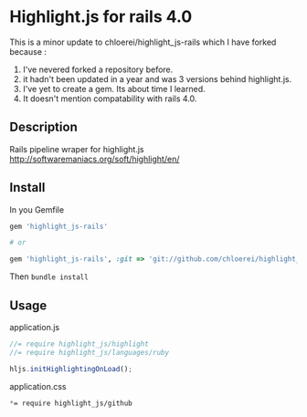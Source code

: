 # Highlight.js for rails 4.0

This is a minor update to chloerei/highlight_js-rails which I have
forked because :

1) I've nevered forked a repository before.
2) it hadn't been updated in a year and was 3 versions behind
highlight.js.
3) I've yet to create a gem. Its about time I learned.
4) It doesn't mention compatability with rails 4.0.

## Description

Rails pipeline wraper for highlight.js http://softwaremaniacs.org/soft/highlight/en/

## Install

In you Gemfile

```ruby
gem 'highlight_js-rails'

# or

gem 'highlight_js-rails', :git => 'git://github.com/chloerei/highlight_js-rails.git'
```

Then `bundle install`

## Usage

application.js

```javascript
//= require highlight_js/highlight
//= require highlight_js/languages/ruby

hljs.initHighlightingOnLoad();
```

application.css

```css
*= require highlight_js/github
```

